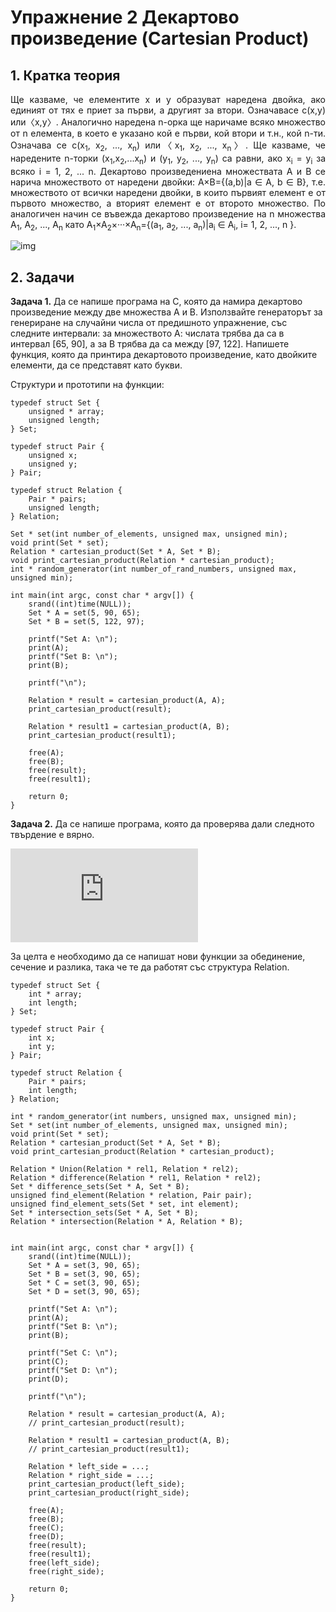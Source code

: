 # Упражнение 2 Декартово произведение (Cartesian Product)
## 1. Кратка теория

<p align="justify">
Ще казваме, че елементите x и y образуват наредена двойка, ако единият от тях е приет за първи, а другият за втори. Означавасе с(x,y) или〈x,y〉. Аналогично наредена n-орка ще наричаме всяко множество от n елемента, в което е указано кой е първи, кой втори и т.н., кой n-ти. Означава се с(x<sub>1</sub>, x<sub>2</sub>, ..., x<sub>n</sub>) или〈x<sub>1</sub>, x<sub>2</sub>, ..., x<sub>n</sub>〉. Ще казваме, че наредените n-торки (x<sub>1</sub>,x<sub>2</sub>,...x<sub>n</sub>) и (y<sub>1</sub>, y<sub>2</sub>, ..., y<sub>n</sub>) са равни, ако x<sub>i</sub> = y<sub>i</sub> за всяко i = 1, 2, ... n. Декартово произведениена множествата A и B се нарича множеството от наредени двойки: A×B={(a,b)|a ∈ A, b ∈ B}, т.е. множеството от всички наредени двойки, в които първият елемент е от първото множество, а вторият елемент е от второто множество. По аналогичен начин се въвежда декартово произведение на n множества A<sub>1</sub>, A<sub>2</sub>, ..., A<sub>n</sub> като A<sub>1</sub>×A<sub>2</sub>×···×A<sub>n</sub>={(a<sub>1</sub>, a<sub>2</sub>, ..., a<sub>n</sub>)|a<sub>i</sub> ∈ A<sub>i</sub>, i= 1, 2, ..., n }.
</p>

![img](https://upload.wikimedia.org/wikipedia/commons/thumb/4/4e/Cartesian_Product_qtl1.svg/1200px-Cartesian_Product_qtl1.svg.png)

## 2. Задачи

<b>Задача 1.</b> Да се напише програма на С, която да намира декартово произведение
между две множества A и B. Използвайте генераторът за генериране на случайни числа от
предишното упражнение, със следните интервали:
за множеството А: числата трябва да са в интервал [65, 90], а за B трябва да са между [97, 122].
Напишете функция, която да принтира декартовото произведение, като двойките елементи, да се
представят като букви. 

Структури и прототипи на функции:
```
typedef struct Set {
    unsigned * array;
    unsigned length;
} Set;

typedef struct Pair {
    unsigned x;
    unsigned y;
} Pair;

typedef struct Relation {
    Pair * pairs;
    unsigned length;
} Relation;

Set * set(int number_of_elements, unsigned max, unsigned min);
void print(Set * set);
Relation * cartesian_product(Set * A, Set * B);
void print_cartesian_product(Relation * cartesian_product);
int * random_generator(int number_of_rand_numbers, unsigned max, unsigned min);   

int main(int argc, const char * argv[]) {
    srand((int)time(NULL));
    Set * A = set(5, 90, 65);
    Set * B = set(5, 122, 97);

    printf("Set A: \n");
    print(A);
    printf("Set B: \n");
    print(B);

    printf("\n");

    Relation * result = cartesian_product(A, A);
    print_cartesian_product(result);

    Relation * result1 = cartesian_product(A, B);
    print_cartesian_product(result1);

    free(A);
    free(B);
    free(result);
    free(result1);

    return 0;
}
```
<b>Задача 2.</b> Да се напише програма, която да проверява дали следното твърдение 
е вярно. 

![img](https://latex.codecogs.com/gif.latex?%5Cleft%20%28%20A%20%5Ctimes%20B%20%5Cright%20%29%20%5Csetminus%20%5Cleft%20%28%20C%20%5Ctimes%20D%20%5Cright%20%29%20%3D%20%5Cleft%20%28%20%5Cleft%20%28%20A%5Csetminus%20C%20%5Cright%20%29%20%5Ctimes%20B%20%5Cright%20%29%20%5Ccup%20%5Cleft%20%28%20A%20%5Ctimes%20%5Cleft%20%28%20B%5Csetminus%20D%20%5Cright%20%29%20%5Cright%20%29)

За целта е необходимо да се напишат нови функции за обединение, сечение и разлика, така че те 
да работят със структура Relation.

```
typedef struct Set {
    int * array;
    int length;
} Set;

typedef struct Pair {
    int x;
    int y;
} Pair;

typedef struct Relation {
    Pair * pairs;
    int length;
} Relation;

int * random_generator(int numbers, unsigned max, unsigned min);
Set * set(int number_of_elements, unsigned max, unsigned min);
void print(Set * set);
Relation * cartesian_product(Set * A, Set * B);
void print_cartesian_product(Relation * cartesian_product);

Relation * Union(Relation * rel1, Relation * rel2);
Relation * difference(Relation * rel1, Relation * rel2);
Set * difference_sets(Set * A, Set * B);
unsigned find_element(Relation * relation, Pair pair);
unsigned find_element_sets(Set * set, int element);
Set * intersection_sets(Set * A, Set * B);
Relation * intersection(Relation * A, Relation * B);


int main(int argc, const char * argv[]) {
    srand((int)time(NULL));
    Set * A = set(3, 90, 65);
    Set * B = set(3, 90, 65);
    Set * C = set(3, 90, 65);
    Set * D = set(3, 90, 65);
    
    printf("Set A: \n");
    print(A);
    printf("Set B: \n");
    print(B);
    
    printf("Set C: \n");
    print(C);
    printf("Set D: \n");
    print(D);
    
    printf("\n");
    
    Relation * result = cartesian_product(A, A);
    // print_cartesian_product(result);
    
    Relation * result1 = cartesian_product(A, B);
    // print_cartesian_product(result1);
    
    Relation * left_side = ...;
    Relation * right_side = ...;
    print_cartesian_product(left_side);
    print_cartesian_product(right_side);
    
    free(A);
    free(B);
    free(C);
    free(D);
    free(result);
    free(result1);
    free(left_side);
    free(right_side);
    
    return 0;
}
```




